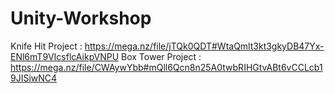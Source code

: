 # Unity-Workshop
Knife Hit Project : https://mega.nz/file/jTQk0QDT#WtaQmlt3kt3gkyDB47Yx-ENl6mT9VIcsflcAikpVNPU
Box Tower Project : https://mega.nz/file/CWAywYbb#mQll6Qcn8n25A0twbRIHGtvABt6vCCLcb19JISiwNC4
